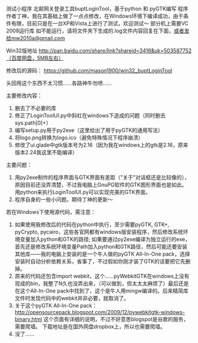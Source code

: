 测试小程序
北邮网关登录工具buptLoginTool，基于python 和 pyGTK编写
程序作者丁神，我在其基础上做了一点点修改，在Windows环境下编译成功，由于条件有限，目前只是在一台XP和Vista上进行了测试，欢迎测试～
部分机上需要VC 2008运行库
如不能运行，请将文件夹下生成的.log文件内容回复在下面，或者发给mw2010a@gmail.com

Win32版地址
http://pan.baidu.com/share/link?shareid=3416&uk=503587752（百度网盘，5MB左右）

修改后的源码：
https://github.com/mason1900/win32_buptLoginTool

头回用这个东西不太习惯……各路神牛勿喷……

主要修改内容：
1.	删去了不必要的库
2.	修正了LoginToolUI.py中斜杠在windows下造成的问题（同时删去sys.path[0]+）
3.	编写setup.py用于py2exe（这里给出了用于pyGTK的通用写法）
4.	将logo.png转换为logo.ico（避免特殊情况下程序崩溃）
5.	修改了ui.glade中gtk版本号为2.16（因为我在windows上的gtk是2.16，原来版本2.24我这里不能编译）

主要问题：
1.	用py2exe制作的程序界面与GTK界面有差距（”关于”对话框还是比较像的），原因目前还没弄清楚，不过我电脑上GnuPG软件的GTK图形界面也是如此。用python来执行LoginToolUI.py可以实现完美的GTK界面。
2.	程序自身的一些小问题。期待丁神的更新～

若在Windows下使用源代码，需注意：
1.	如果使用我修改后的代码在python中执行，至少需要pyGTK, GTK+, pyCrypto, pycairo，这些各官网都有windows版安装程序，然后修改系统环境变量加入python和GTK的路径; 如果要通过py2exe编译为独立运行的exe，首先还是修改系统环境变量Path加入python和GTK路径，然后可能还要安装其他库——我的电脑上安装的是一个牛人做的pyGTK All-In-One pack，选择安装时自动分析依赖关系，省事了，不过假如你刚才装了GTK的话要把它先删掉。
2.	原来的代码还包含import webkit，这个……pyWebkitGTK在windows上没有现成的bin，我整了N久也没弄出来，（可以做到，但太太太麻烦了）最后还是在这个All-In-One pack中找到了，这个是牛人用mingw编译的。后来精简库文件时发现代码中的webkit并非必要，就取消了。
3.	关于这个pyGTK All-In-One pack：
http://opensourcepack.blogspot.com/2009/12/pywebkitgtk-windows-binary.html
这个页面有详细的说明，不过不好意思blogspot是谷歌的服务，需要爬墙。
下载地址是在国外网盘dropbox上，所以也需要爬墙。
4.	没了……
